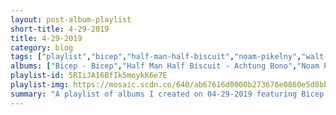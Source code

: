 ```yaml
---
layout: post-album-playlist
short-title: 4-29-2019
title: 4-29-2019
category: blog
tags: ["playlist","bicep","half-man-half-biscuit","noam-pikelny","walt-robertson","harley-poe","various-artists","jaden","turnover","various-artists"]
albums: ["Bicep - Bicep","Half Man Half Biscuit - Achtung Bono","Noam Pikelny - Universal Favorite","Walt Robertson - Walt Robertson","Harley Poe - Have a Great Life.","Various Artists - In Return (Deluxe Edition)","Jaden - The Sunset Tapes: A Cool Tape Story","Turnover - Peripheral Vision","Various Artists - Father of the Bride"]
playlist-id: 5RIiJA16BfIk5moykK6e7E
playlist-img: https://mosaic.scdn.co/640/ab67616d0000b273676e0860e5d8bb468763e70aab67616d0000b2739c16d9d5a54f121b730fe6aaab67616d0000b273b5e0e59ceec43c36f57f9c9aab67616d0000b273d4322a9004288009f6da2975
summary: "A playlist of albums I created on 04-29-2019 featuring Bicep, Half Man Half Biscuit, Noam Pikelny, Walt Robertson, Harley Poe, Various Artists, Jaden, Turnover, and Various Artists."
---
```


